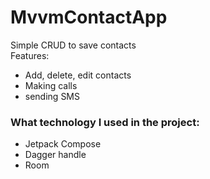 # MvvmContactApp
Simple CRUD to save contacts  
Features:  
- Add, delete, edit contacts
- Making calls
- sending SMS

### What technology I used in the project:
- Jetpack Compose
- Dagger handle
- Room
